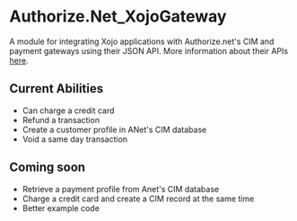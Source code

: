 # Authorize.Net_XojoGateway
A module for  integrating Xojo applications with Authorize.net's CIM and payment gateways using their JSON API. More information about their APIs [here](http://developer.authorize.net/api/reference/).

## Current Abilities
* Can charge a credit card
* Refund a transaction
* Create a customer profile in ANet's CIM database
* Void a same day transaction

## Coming soon
* Retrieve a payment profile from Anet's CIM database
* Charge a credit card and create a CIM record at the same time
* Better example code
